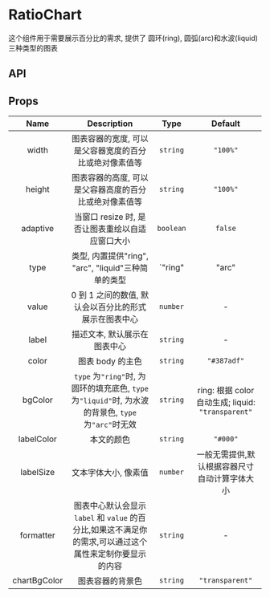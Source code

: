 # RatioChart

这个组件用于需要展示百分比的需求, 提供了 圆环(ring), 圆弧(arc)和水波(liquid) 三种类型的图表

## API

## Props

|     Name     |                                               Description                                                |            Type             |                      Default                       |
| :----------: | :------------------------------------------------------------------------------------------------------: | :-------------------------: | :------------------------------------------------: |
|    width     |                          图表容器的宽度, 可以是父容器宽度的百分比或绝对像素值等                          |          `string`           |                      `"100%"`                      |
|    height    |                          图表容器的高度, 可以是父容器高度的百分比或绝对像素值等                          |          `string`           |                      `"100%"`                      |
|   adaptive   |                             当窗口 resize 时, 是否让图表重绘以自适应窗口大小                             |          `boolean`          |                      `false`                       |
|     type     |                           类型, 内置提供"ring", "arc", "liquid"三种简单的类型                            | `"ring" | "arc" | "liquid"` |                      `"ring"`                      |
|    value     |                          0 到 1 之间的数值, 默认会以百分比的形式展示在图表中心                           |          `number`           |                         -                          |
|    label     |                                       描述文本, 默认展示在图表中心                                       |          `string`           |                         -                          |
|    color     |                                             图表 body 的主色                                             |          `string`           |                    `"#387adf"`                     |
|   bgColor    |   `type` 为`"ring"`时, 为圆环的填充底色, `type` 为`"liquid"`时, 为水波的背景色, `type` 为`"arc"`时无效   |          `string`           | ring: 根据 color 自动生成; liquid: `"transparent"` |
|  labelColor  |                                                本文的颜色                                                |          `string`           |                      `"#000"`                      |
|  labelSize   |                                           文本字体大小, 像素值                                           |          `number`           |   一般无需提供,默认根据容器尺寸自动计算字体大小    |
|  formatter   | 图表中心默认会显示 `label` 和 `value` 的百分比,如果这不满足你的需求,可以通过这个属性来定制你要显示的内容 |          `string`           |                         -                          |
| chartBgColor |                                             图表容器的背景色                                             |          `string`           |                  `"transparent"`                   |
